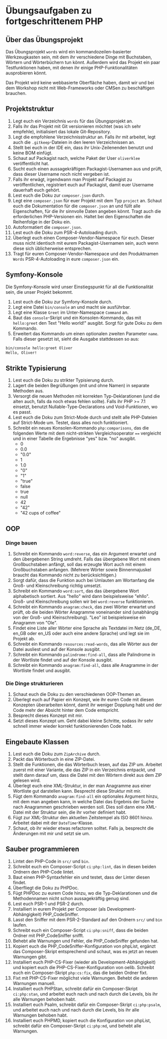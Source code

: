 # Übungsaufgaben zu fortgeschrittenem PHP

## Über das Übungsprojekt

Das Übungsprojekt `words` wird ein kommandozeilen-basierter Werkzeugkasten
sein, mit dem ihr verschiedene Dinge mit Buchstaben, Wörtern und Wörterbüchern
tun könnt. Außerdem wird das Projekt ein paar Testfunktionen haben, mit denen
ihr einige PHP-Funktionalitäten ausprobieren könnt.

Das Projekt wird keine webbasierte Oberfläche haben, damit wir und bei dem
Workshop nicht mit Web-Frameworks oder CMSen zu beschäftigen brauchen.

## Projektstruktur

1. Legt euch ein Verzeichnis `words` für das Übungsprojekt an.
1. Falls ihr das Projekt mit Git versionieren möchtet (was ich sehr empfehle),
   initialisiert das lokale Git-Repository.
1. Legt die empfohlene Verzeichnisstruktur an. Falls ihr mit arbeitet, legt
   auch die `.gitkeep`-Dateien in den leeren Verzeichnissen an.
1. Stellt bei euch in der IDE ein, dass ihr Unix-Zeilenenden benutzt und keine
   BOM einfügt.
1. Schaut auf Packagist nach, welche Paket der User `oliverklee`
   veröffentlicht hat.
1. Sucht euch einen aussagekräftigen Packagist-Usernamen aus und prüft, dass
   dieser Username noch nicht vergeben ist.
1. Falls ihr erwägt, irgendwann man Projekt auf Packagist zu veröffentlichen,
   registriert euch auf Packagist, damit euer Username dauerhaft euch gehört.
1. Lest euch die Doku zur `composer.json` durch.
1. Legt eine `composer.json` für euer Projekt mit dem Typ `project` an.
   Schaut euch die Dokumentation für die `composer.json` an und füllt alle
   Eigenschaften, für die ihr sinnvolle Daten angeben könnt. Tragt auch die
   erforderlichen PHP-Versionen ein.
   Haltet bei den Eigenschaften die Reihenfolge in der Doku ein.
1. Autoformatiert die `composer.json`.
1. Lest euch die Doku zum PSR-4-Autoloading durch.
1. Überlegt euch einen Composer-Vendor-Namespace für euch. Dieser muss nicht
   identisch mit eurem Packagist-Usernamen sein, auch wenn diese sich
   üblicherweise entsprechen.
1. Tragt für euren Composer-Vendor-Namespace und den Produktnamen `Words`
   PSR-4-Autoloading in eure `composer.json` ein.

## Symfony-Konsole

Die Symfony-Konsole wird unser Einstiegspunkt für all die Funktionalität sein,
die unser Projekt bekommt.

1. Lest euch die Doku zur Symfony-Konsole durch.
1. Legt eine Datei `bin/console` an und macht sie ausführbar.
1. Legt eine Klasse `Greet` im Unter-Namespace `Command` an.
1. Baut das `console`-Skript und ein Konsolen-Kommando, das mit `hello:greet`
   den Text "Hello world!" ausgibt. Sorgt für gute Doku zu dem Kommando.
1. Erweitert das Kommando um einen optionalen zweiten Parameter `name`. Falls
   dieser gesetzt ist, sieht die Ausgabe stattdessen so aus:

```bash
bin/console hello:greet Oliver
Hello, Oliver!
```

## Strikte Typisierung

1. Lest euch die Doku zu strikter Typisierung durch.
1. Lagert die beiden Begrüßungen (mit und ohne Namen) in separate Methoden aus.
1. Versorgt die neuen Methoden mit korrekten Typ-Deklarationen (und die alten
   auch, falls da noch etwas fehlen sollte). Falls ihr PHP >= 7.1 einsetzt,
   benutzt Nullable-Type-Declarations und Void-Funktionen, wo es passt.
1. Lest euch die Doku zum Strict-Mode durch und stellt alle PHP-Dateien auf
   Strict-Mode um. Testet, dass alles noch funktioniert.
1. Schreibt ein neues Konsolen-Kommando `php:comparisons`, das die folgenden
   Werte mit dem nicht-strikten Vergleichsoperator `==` vergleicht und in einer
   Tabelle die Ergebnisse "yes" bzw. "no" ausgibt.
   - 0
   - 0.0
   - "0.0"
   - 1
   - 1.0
   - "0"
   - "1"
   - "true"
   - false
   - true
   - null
   - 42
   - "42"
   - "42 cups of coffee"

## OOP

### Dinge bauen

1. Schreibt ein Kommando `word:reverse`, das ein Argument erwartet und den
   übergebenen String umdreht.
   Falls das übergebene Wort mit einem Großbuchstaben anfängt, soll das
   erzeugte Wort auch mit einem Großbuchstaben anfangen. (Mehrere Wörter sowie
   Binnenmajuskel braucht das Kommando nicht zu berücksichtigen.)
1. Sorgt dafür, dass die Funktion auch bei Umlauten am Wortanfang die Groß- und
   Kleinschreibung richtig umsetzt.
1. Schreibt ein Kommando `word:sort`, das das übergebene Wort alphabetisch
   sortiert. Aus "hello" wird dann beispielsweise "ehllo". Groß- und
   Kleinschreibung sollen wir bei `word:reverse` funktionieren.
1. Schreibt ein Kommando `anagram:check`, das zwei Wörter erwartet und prüft,
   ob die beiden Wörter Anagramme voneinander sind (unabhängig von der Groß-
   und Kleinschreibung). "Leo" ist beispielsweise ein Anagramm von "Ole".
1. Findet eine Liste aller Wörter eine Sprache als Textdatei im Netz
   (de_DE, en_GB oder en_US oder auch eine andere Sprache) und legt sie im
   Projekt ab.
1. Schreibt ein Kommando `resources:read-words`, das alle Wörter aus der
   Datei ausliest und auf der Konsole ausgibt.
1. Schreibt ein Kommando `palindrome:find-all`, dass alle Palindrome in der
   Wortliste findet und auf der Konsole ausgibt.
1. Schreibt ein Kommando `anagram:find-all`, dass alle Anagramme in der
   Wortliste findet und ausgibt.

### Die Dinge strukturieren

1. Schaut euch die Doku zu den verschiedenen OOP-Themen an.
1. Überlegt euch auf Papier ein Konzept, wie ihr euren Code mit diesen
   Konzepten überarbeiten könnt, damit ihr weniger Dopplung habt und der Code
   mehr der Absicht hinter dem Code entspricht.
1. Besprecht dieses Konzept mit mir.
1. Setzt dieses Konzept um. Geht dabei kleine Schritte, sodass ihr sehr
   schnell immer wieder korrekt funktionierenden Code habt.

## Eingebaute Klassen

1. Lest euch die Doku zum `ZipArchive` durch.
1. Packt das Wörterbuch in eine ZIP-Datei.
1. Stellt die Funktionen, die das Wörterbuch lesen, auf das ZIP um.
   Arbeitet zuerst mit einer Variante, die das ZIP in ein Verzeichnis entpackt,
   und stellt dann darauf um, dass die Datei mit den Wörtern direkt aus dem
   ZIP gelesen wird.
1. Überlegt euch eine XML-Struktur, in der man Anagramme aus einer Wortliste
   gut darstellen kann. Besprecht diese Struktur mit mir.
1. Fügt dem Kommando `anagram:find-all` ein optionales Argument hinzu, mit dem
   man angeben kann, in welche Datei das Ergebnis der Suche nach Anagrammen
   geschrieben werden soll. Dies soll dann eine XML-Datei mit der Struktur
   sein, die ihr vorher definiert habt.
1. Fügt zur XML-Struktur den aktuellen Zeitstempel als ISO 8601 hinzu.
   Arbeitet dabei mit der `DateTime`-Klasse.
1. Schaut, ob ihr wieder etwas refactoren solltet. Falls ja, besprecht die
   Änderungen mit mir und setzt sie um.

## Sauber programmieren

1. Lintet den PHP-Code in `src/` und `bin`.
1. Schreibt euch ein Composer-Script `ci:php:lint`, das in diesen beiden
   Ordnern den PHP-Code lintet.
1. Baut einen PHP-Syntaxfehler ein und testet, dass der Linter diesen findet.
1. Überfliegt die Doku zu PHPDoc.
1. Fügt PHPDoc zu eurem Code hinzu, wo die Typ-Deklarationen und die
   Methodennamen nicht schon aussagekräftig genug sind.
1. Lest euch PSR-1 und PSR-2 durch.
1. Installiert in eurem Projekt per Composer (als Development-Abhängigkeit)
   PHP_CodeSniffer.
1. Lasst den Sniffer mit dem PSR-2-Standard auf den Ordnern `src/` und `bin`
   laufen.
1. Schreibt euch ein Composer-Script `ci:php:sniff`, dass die beiden Ordner
   mit PHP_CodeSniffer snifft.
1. Behebt alle Warnungen und Fehler, die PHP_CodeSniffer gefunden hat.
1. Kopiert euch die PHP_CodeSniffer-Konfiguration von phpList, ergänzt das
   Composer-Skript entsprechend und schaut, was es jetzt an neuen Warnungen
   gibt.
1. Installiert euch PHP-CS-Fixer (wieder als Development-Abhängigkeit) und
   kopiert euch die PHP-CS-Fixer-Konfiguration von oelib. Schreibt euch ein
   Composer-Skript `php:cs:fix`, das die beiden Ordner fixt.
1. Fixt mit PHP-CS-Fixer möglichst viele Warnungen. Behebt die anderen
   Warnungen manuell.
1. Installiert euch PHPStan, schreibt dafür ein Composer-Skript `ci:php:stan`,
   und arbeitet euch nach und nach durch die Levels, bis ihr alle Warnungen
   behoben habt.
1. Installiert euch Psalm, schreibt dafür ein Composer-Skript `ci:php:psalm`,
   und arbeitet euch nach und nach durch die Levels, bis ihr alle Warnungen
   behoben habt.
1. Installiert euch PHPMD, kopiert euch die Konfiguration von phpList,
   schreibt dafür ein Composer-Skript `ci:php:md`, und behebt alle Warnungen.
